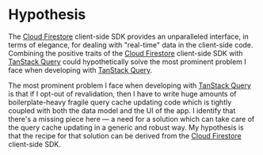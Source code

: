 # Hypothesis

The [Cloud Firestore](https://firebase.google.com/docs/firestore)
client-side SDK provides an unparalleled interface, in terms of
elegance, for dealing with "real-time" data in the client-side code.
Combining the positive traits of the [Cloud
Firestore](https://firebase.google.com/docs/firestore) client-side SDK
with [TanStack Query](https://tanstack.com/query) could hypothetically
solve the most prominent problem I face when developing with [TanStack
Query](https://tanstack.com/query).

The most prominent problem I face when developing with [TanStack
Query](https://tanstack.com/query) is that if I opt-out of revalidation,
then I have to write huge amounts of boilerplate-heavy fragile query
cache updating code which is tightly coupled with both the data model
and the UI of the app. I identify that there's a missing piece here —
a need for a solution which can take care of the query cache updating in
a generic and robust way. My hypothesis is that the recipe for that
solution can be derived from the [Cloud
Firestore](https://firebase.google.com/products/firestore) client-side
SDK.
